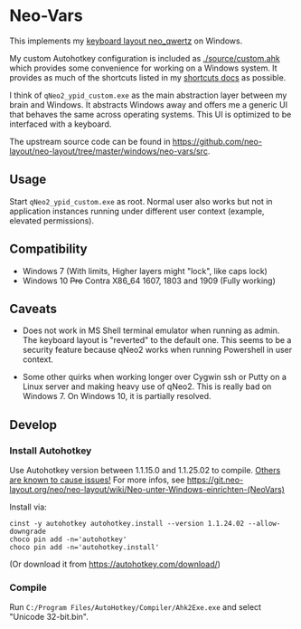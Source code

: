 # Neo-Vars

This implements my [keyboard layout neo_qwertz](/docs/keyboard.md) on Windows.

My custom Autohotkey configuration is included as
[./source/custom.ahk](/windows/neo-vars/source/custom.ahk) which provides some
convenience for working on a Windows system. It provides as much of the
shortcuts listed in my [shortcuts docs](/docs/shortcuts.md) as possible.

I think of `qNeo2_ypid_custom.exe` as the main abstraction layer between my brain and Windows. It abstracts Windows away and offers me a generic UI that behaves the same across operating systems. This UI is optimized to be interfaced with a keyboard.

The upstream source code can be found in https://github.com/neo-layout/neo-layout/tree/master/windows/neo-vars/src.

## Usage

Start `qNeo2_ypid_custom.exe` as root. Normal user also works but not in application instances running under different user context (example, elevated permissions).

## Compatibility

* Windows 7 (With limits, Higher layers might "lock", like caps lock)
* Windows 10 ~~Pro~~ Contra X86_64 1607, 1803 and 1909 (Fully working)

## Caveats

* Does not work in MS Shell terminal emulator when running as admin. The keyboard layout is "reverted" to the default one. This seems to be a security feature because qNeo2 works when running Powershell in user context.

* Some other quirks when working longer over Cygwin ssh or Putty on a Linux server and making heavy use of qNeo2. This is really bad on Windows 7. On Windows 10, it is partially resolved.

## Develop

### Install Autohotkey

Use Autohotkey version between 1.1.15.0 and 1.1.25.02 to compile. [Others are known to cause issues!](https://git.neo-layout.org/neo/neo-layout/issues/504) For more infos, see https://git.neo-layout.org/neo/neo-layout/wiki/Neo-unter-Windows-einrichten-(NeoVars)

Install via:

```dosbatch
cinst -y autohotkey autohotkey.install --version 1.1.24.02 --allow-downgrade
choco pin add -n='autohotkey'
choco pin add -n='autohotkey.install'
```

(Or download it from https://autohotkey.com/download/)

### Compile

Run `C:/Program Files/AutoHotkey/Compiler/Ahk2Exe.exe` and select "Unicode 32-bit.bin".
